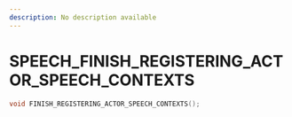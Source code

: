 ```yaml
---
description: No description available 
---
```


# SPEECH\_FINISH_REGISTERING_ACTOR_SPEECH_CONTEXTS

```cpp
void FINISH_REGISTERING_ACTOR_SPEECH_CONTEXTS();
```